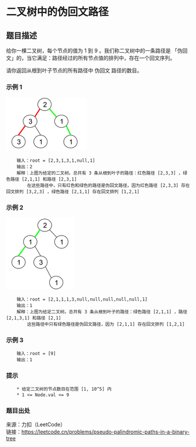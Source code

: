 # 二叉树中的伪回文路径

## 题目描述

给你一棵二叉树，每个节点的值为 1 到 9 。我们称二叉树中的一条路径是 「伪回文」的，当它满足：路径经过的所有节点值的排列中，存在一个回文序列。

请你返回从根到叶子节点的所有路径中 伪回文 路径的数目。

### 示例 1

![树](images/149-palindromic_paths_1.png "树")

```text
    输入：root = [2,3,1,3,1,null,1]
    输出：2 
    解释：上图为给定的二叉树。总共有 3 条从根到叶子的路径：红色路径 [2,3,3] ，绿色路径 [2,1,1] 和路径 [2,3,1]
        在这些路径中，只有红色和绿色的路径是伪回文路径，因为红色路径 [2,3,3] 存在回文排列 [3,2,3] ，绿色路径 [2,1,1] 存在回文排列 [1,2,1]
```

### 示例 2

![树](images/149-palindromic_paths_2.png "树")

```text
    输入：root = [2,1,1,1,3,null,null,null,null,null,1]
    输出：1 
    解释：上图为给定二叉树。总共有 3 条从根到叶子的路径：绿色路径 [2,1,1] ，路径 [2,1,3,1] 和路径 [2,1]
        这些路径中只有绿色路径是伪回文路径，因为 [2,1,1] 存在回文排列 [1,2,1]
```

### 示例 3

```text
    输入：root = [9]
    输出：1
```

### 提示

```text
    * 给定二叉树的节点数目在范围 [1, 10^5] 内
    * 1 <= Node.val <= 9
```

### 题目出处

来源：力扣（LeetCode）  
链接：<https://leetcode.cn/problems/pseudo-palindromic-paths-in-a-binary-tree>
